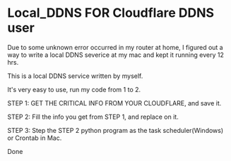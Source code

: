 # Local_DDNS FOR Cloudflare DDNS user
Due to some unknown error occurred in my router at home, I figured out a way to write a local DDNS severice at my mac and kept it running every 12 hrs.

This is a local DDNS service written by myself.

It's very easy to use, run my code from 1 to 2.

STEP 1: GET THE CRITICAL INFO FROM YOUR CLOUDFLARE, and save it.

STEP 2: Fill the info you get from STEP 1, and replace on it.

STEP 3: Step the STEP 2 python program as the task scheduler(Windows) or Crontab in Mac.

Done
